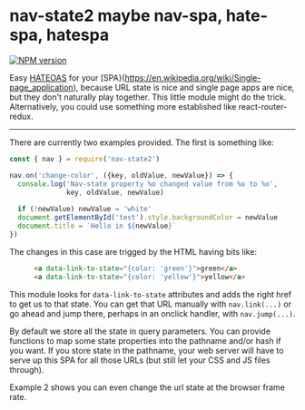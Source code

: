 # nav-state2 maybe nav-spa, hate-spa, hatespa
[![NPM version][npm-image]][npm-url]

Easy [HATEOAS](https://en.wikipedia.org/wiki/HATEOAS) for your
[SPA}(https://en.wikipedia.org/wiki/Single-page_application), because
URL state is nice and single page apps are nice, but they don't
naturally play together.  This little module might do the trick.
Alternatively, you could use something more established like
react-router-redux.

---

There are currently two examples provided.  The first is something like:

```js
const { nav } = require('nav-state2')

nav.on('change-color', ({key, oldValue, newValue}) => {
  console.log('Nav-state property %o changed value from %o to %o',
              key, oldValue, newValue)
  
  if (!newValue) newValue = 'white'
  document.getElementById('test').style.backgroundColor = newValue
  document.title = `Hello in ${newValue}`
})
```

The changes in this case are trigged by the HTML having bits like:

```html
      <a data-link-to-state="{color: 'green'}">green</a>
      <a data-link-to-state="{color: 'yellow'}">yellow</a>
```

This module looks for `data-link-to-state` attributes and adds the
right href to get us to that state.  You can get that URL manually
with `nav.link(...)` or go ahead and jump there, perhaps in an onclick
handler, with `nav.jump(...)`.

By default we store all the state in query parameters. You can provide
functions to map some state properties into the pathname and/or hash
if you want. If you store state in the pathname, your web server will
have to serve up this SPA for all those URLs (but still let your CSS
and JS files through).

Example 2 shows you can even change the url state at the browser frame rate.




[npm-image]: https://img.shields.io/npm/v/nav-state2.svg?style=flat-square
[npm-url]: https://npmjs.org/package/nav-state2
